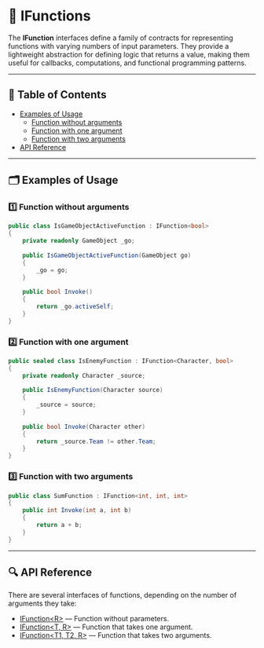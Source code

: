 # 🧩 IFunctions

The **IFunction** interfaces define a family of contracts for representing functions with varying numbers of input
parameters. They provide a lightweight abstraction for defining logic that returns a value, making them useful for
callbacks, computations, and functional programming patterns.

---

## 📑 Table of Contents

- [Examples of Usage](#-examples-of-usage)
    - [Function without arguments](#ex-1)
    - [Function with one argument](#ex-2)
    - [Function with two arguments](#ex-3)
- [API Reference](#-api-reference)

---

## 🗂 Examples of Usage

<div id="ex-1"></div>

### 1️⃣ Function without arguments

```csharp
public class IsGameObjectActiveFunction : IFunction<bool>
{
    private readonly GameObject _go;
    
    public IsGameObjectActiveFunction(GameObject go) 
    {
        _go = go;
    }
    
    public bool Invoke() 
    {
        return _go.activeSelf;
    } 
}

```

<div id="ex-2"></div>

### 2️⃣ Function with one argument

```csharp
public sealed class IsEnemyFunction : IFunction<Character, bool>
{
    private readonly Character _source;
    
    public IsEnemyFunction(Character source) 
    {
        _source = source;  
    } 
    
    public bool Invoke(Character other) 
    {
        return _source.Team != other.Team; 
    } 
}
```

<div id="ex-3"></div>

### 3️⃣ Function with two arguments

```csharp
public class SumFunction : IFunction<int, int, int>
{
    public int Invoke(int a, int b) 
    {
        return a + b; 
    } 
}
```

---

## 🔍 API Reference

There are several interfaces of functions, depending on the number of arguments they take:

- [IFunction&lt;R&gt;](IFunction.md) — Function without parameters.
- [IFunction&lt;T, R&gt;](IFunction%601.md) — Function that takes one argument.
- [IFunction&lt;T1, T2, R&gt;](IFunction%602.md) — Function that takes two arguments.
